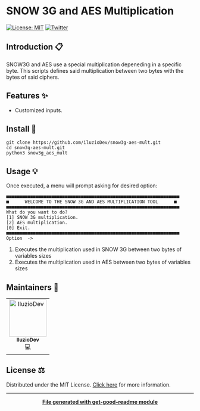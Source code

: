 # SNOW 3G and AES Multiplication

[![License: MIT](https://img.shields.io/badge/License-MIT-yellow.svg)](https://opensource.org/licenses/MIT)
[![Twitter](https://img.shields.io/twitter/follow/luctstt.svg?label=Follow&style=social)](https://twitter.com/iluzioDev)

## Introduction 📋

SNOW3G and AES use a special multiplication depeneding in a specific byte. This scripts defines said multiplication between two bytes with the bytes of said ciphers.

## Features ✨

* Customized inputs.

## Install 🔧

```console
git clone https://github.com/iluzioDev/snow3g-aes-mult.git
cd snow3g-aes-mult.git
python3 snow3g_aes_mult
```

## Usage 💡

Once executed, a menu will prompt asking for desired option:

```console
■■■■■■■■■■■■■■■■■■■■■■■■■■■■■■■■■■■■■■■■■■■■■■■■■■■■■■■■■■■■■■■■■
■      WELCOME TO THE SNOW 3G AND AES MULTIPLICATION TOOL      ■
■■■■■■■■■■■■■■■■■■■■■■■■■■■■■■■■■■■■■■■■■■■■■■■■■■■■■■■■■■■■■■■■■
What do you want to do?
[1] SNOW 3G multiplication.
[2] AES multiplication.
[0] Exit.
■■■■■■■■■■■■■■■■■■■■■■■■■■■■■■■■■■■■■■■■■■■■■■■■■■■■■■■■■■■■■■■■■
Option  ->
```

1. Executes the multiplication used in SNOW 3G between two bytes of variables sizes
2. Executes the multiplication used in AES between two bytes of variables sizes

<!--
## API ⚙️

```{eval-rst}
.. autofunction:: snow3g_aes_mult.mult
```

```{eval-rst}
.. autofunction:: snow3g_aes_mult.main
```
-->

## Maintainers 👷

<table>
  <tr>
    <td align="center"><a href="https://github.com/iluzioDev"><img src="https://avatars.githubusercontent.com/u/45295283?v=4" width="100px;" alt="IluzioDev"/><br /><sub><b>IluzioDev</b></sub></a><br />💻</td>
  </tr>
</table>

## License ⚖️

Distributed under the MIT License. [Click here](LICENSE.md) for more information.

---
<div align="center">
	<b>
		<a href="https://www.npmjs.com/package/get-good-readme">File generated with get-good-readme module</a>
	</b>
</div>